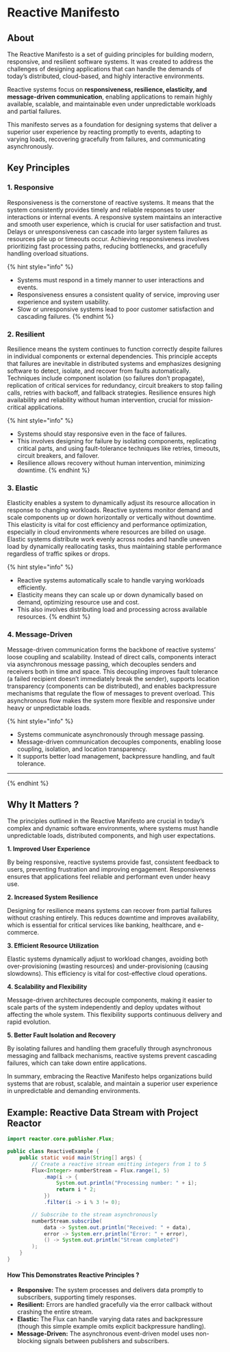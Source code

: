 # Reactive Manifesto

## About

The Reactive Manifesto is a set of guiding principles for building modern, responsive, and resilient software systems. It was created to address the challenges of designing applications that can handle the demands of today’s distributed, cloud-based, and highly interactive environments.

Reactive systems focus on **responsiveness, resilience, elasticity, and message-driven communication**, enabling applications to remain highly available, scalable, and maintainable even under unpredictable workloads and partial failures.

This manifesto serves as a foundation for designing systems that deliver a superior user experience by reacting promptly to events, adapting to varying loads, recovering gracefully from failures, and communicating asynchronously.

## Key Principles

### **1. Responsive**

Responsiveness is the cornerstone of reactive systems. It means that the system consistently provides timely and reliable responses to user interactions or internal events. A responsive system maintains an interactive and smooth user experience, which is crucial for user satisfaction and trust. Delays or unresponsiveness can cascade into larger system failures as resources pile up or timeouts occur. Achieving responsiveness involves prioritizing fast processing paths, reducing bottlenecks, and gracefully handling overload situations.

{% hint style="info" %}
* Systems must respond in a timely manner to user interactions and events.
* Responsiveness ensures a consistent quality of service, improving user experience and system usability.
* Slow or unresponsive systems lead to poor customer satisfaction and cascading failures.
{% endhint %}

### **2. Resilient**

Resilience means the system continues to function correctly despite failures in individual components or external dependencies. This principle accepts that failures are inevitable in distributed systems and emphasizes designing software to detect, isolate, and recover from faults automatically. Techniques include component isolation (so failures don’t propagate), replication of critical services for redundancy, circuit breakers to stop failing calls, retries with backoff, and fallback strategies. Resilience ensures high availability and reliability without human intervention, crucial for mission-critical applications.

{% hint style="info" %}
* Systems should stay responsive even in the face of failures.
* This involves designing for failure by isolating components, replicating critical parts, and using fault-tolerance techniques like retries, timeouts, circuit breakers, and failover.
* Resilience allows recovery without human intervention, minimizing downtime.
{% endhint %}

### **3. Elastic**

Elasticity enables a system to dynamically adjust its resource allocation in response to changing workloads. Reactive systems monitor demand and scale components up or down horizontally or vertically without downtime. This elasticity is vital for cost efficiency and performance optimization, especially in cloud environments where resources are billed on usage. Elastic systems distribute work evenly across nodes and handle uneven load by dynamically reallocating tasks, thus maintaining stable performance regardless of traffic spikes or drops.

{% hint style="info" %}
* Reactive systems automatically scale to handle varying workloads efficiently.
* Elasticity means they can scale up or down dynamically based on demand, optimizing resource use and cost.
* This also involves distributing load and processing across available resources.
{% endhint %}

### **4. Message-Driven**

Message-driven communication forms the backbone of reactive systems’ loose coupling and scalability. Instead of direct calls, components interact via asynchronous message passing, which decouples senders and receivers both in time and space. This decoupling improves fault tolerance (a failed recipient doesn’t immediately break the sender), supports location transparency (components can be distributed), and enables backpressure mechanisms that regulate the flow of messages to prevent overload. This asynchronous flow makes the system more flexible and responsive under heavy or unpredictable loads.

{% hint style="info" %}
* Systems communicate asynchronously through message passing.
* Message-driven communication decouples components, enabling loose coupling, isolation, and location transparency.
* It supports better load management, backpressure handling, and fault tolerance.

***
{% endhint %}

## Why It Matters ?

The principles outlined in the Reactive Manifesto are crucial in today’s complex and dynamic software environments, where systems must handle unpredictable loads, distributed components, and high user expectations.

**1. Improved User Experience**

By being responsive, reactive systems provide fast, consistent feedback to users, preventing frustration and improving engagement. Responsiveness ensures that applications feel reliable and performant even under heavy use.

**2. Increased System Resilience**

Designing for resilience means systems can recover from partial failures without crashing entirely. This reduces downtime and improves availability, which is essential for critical services like banking, healthcare, and e-commerce.

**3. Efficient Resource Utilization**

Elastic systems dynamically adjust to workload changes, avoiding both over-provisioning (wasting resources) and under-provisioning (causing slowdowns). This efficiency is vital for cost-effective cloud operations.

**4. Scalability and Flexibility**

Message-driven architectures decouple components, making it easier to scale parts of the system independently and deploy updates without affecting the whole system. This flexibility supports continuous delivery and rapid evolution.

**5. Better Fault Isolation and Recovery**

By isolating failures and handling them gracefully through asynchronous messaging and fallback mechanisms, reactive systems prevent cascading failures, which can take down entire applications.

In summary, embracing the Reactive Manifesto helps organizations build systems that are robust, scalable, and maintain a superior user experience in unpredictable and demanding environments.

## Example: Reactive Data Stream with Project Reactor

```java
import reactor.core.publisher.Flux;

public class ReactiveExample {
    public static void main(String[] args) {
        // Create a reactive stream emitting integers from 1 to 5
        Flux<Integer> numberStream = Flux.range(1, 5)
            .map(i -> {
                System.out.println("Processing number: " + i);
                return i * 2;
            })
            .filter(i -> i % 3 != 0);

        // Subscribe to the stream asynchronously
        numberStream.subscribe(
            data -> System.out.println("Received: " + data),
            error -> System.err.println("Error: " + error),
            () -> System.out.println("Stream completed")
        );
    }
}
```

#### How This Demonstrates Reactive Principles ?

* **Responsive:** The system processes and delivers data promptly to subscribers, supporting timely responses.
* **Resilient:** Errors are handled gracefully via the error callback without crashing the entire stream.
* **Elastic:** The Flux can handle varying data rates and backpressure (though this simple example omits explicit backpressure handling).
* **Message-Driven:** The asynchronous event-driven model uses non-blocking signals between publishers and subscribers.
